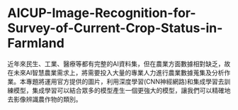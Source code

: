 # AICUP-Image-Recognition-for-Survey-of-Current-Crop-Status-in-Farmland
近年來民生、工業、醫療等都有完整的AI資料集，但在農業方面數據相對缺乏，故在未來AI智慧農業需求上，將需要投入大量的專業人力進行農業數據蒐集及分析作業。本專題將運用官方提供的圖片，利用深度學習(CNN神經網路)和集成學習去訓練模型，集成學習可以結合眾多的模型產生一個更強大的模型，讓我們可以精確地去影像辨識農作物的類別。
